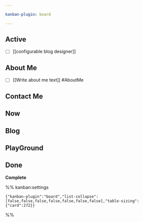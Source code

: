 ```yaml
---

kanban-plugin: board

---
```


## Active

- [ ] [[configurable blog designer]]


## About Me

- [ ] [[Write about me text]]
	#AboutMe


## Contact Me



## Now



## Blog



## PlayGround



## Done

**Complete**




%% kanban:settings
```
{"kanban-plugin":"board","list-collapse":[false,false,false,false,false,false,false],"table-sizing":{"card":272}}
```
%%
